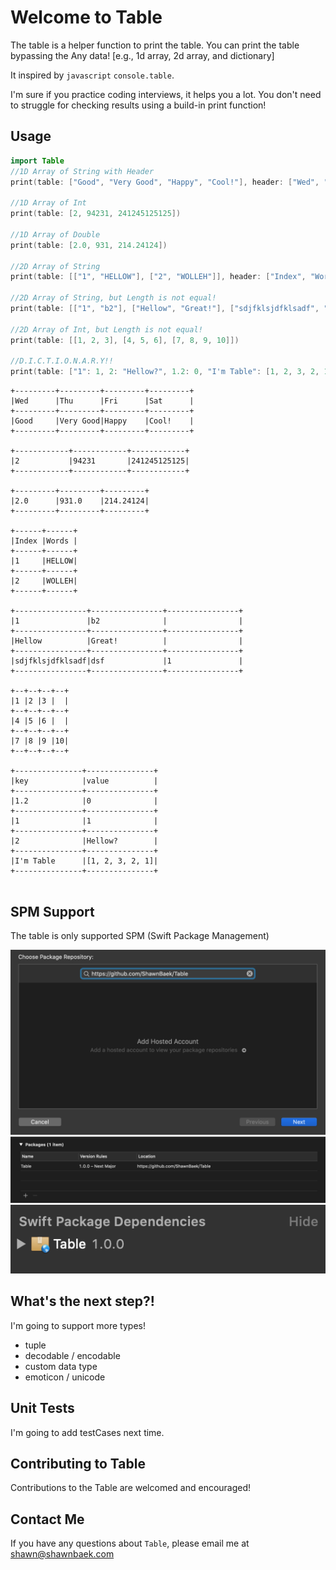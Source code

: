 # Welcome to Table
The table is a helper function to print the table. You can print the table bypassing the Any data! 
[e.g., 1d array, 2d array, and dictionary]

It inspired by `javascript` `console.table`. 

I'm sure if you practice coding interviews, it helps you a lot. You don't need to struggle for checking results using a build-in print function!

## Usage

```swift
import Table
//1D Array of String with Header
print(table: ["Good", "Very Good", "Happy", "Cool!"], header: ["Wed", "Thu", "Fri", "Sat"])

//1D Array of Int
print(table: [2, 94231, 241245125125])

//1D Array of Double
print(table: [2.0, 931, 214.24124])

//2D Array of String
print(table: [["1", "HELLOW"], ["2", "WOLLEH"]], header: ["Index", "Words"])

//2D Array of String, but Length is not equal!
print(table: [["1", "b2"], ["Hellow", "Great!"], ["sdjfklsjdfklsadf", "dsf", "1"]])

//2D Array of Int, but Length is not equal!
print(table: [[1, 2, 3], [4, 5, 6], [7, 8, 9, 10]])

//D.I.C.T.I.O.N.A.R.Y!!
print(table: ["1": 1, 2: "Hellow?", 1.2: 0, "I'm Table": [1, 2, 3, 2, 1]], header: ["key", "value"])
```

```console
+---------+---------+---------+---------+
|Wed      |Thu      |Fri      |Sat      |
+---------+---------+---------+---------+
|Good     |Very Good|Happy    |Cool!    |
+---------+---------+---------+---------+

+------------+------------+------------+
|2           |94231       |241245125125|
+------------+------------+------------+

+---------+---------+---------+
|2.0      |931.0    |214.24124|
+---------+---------+---------+

+------+------+
|Index |Words |
+------+------+
|1     |HELLOW|
+------+------+
|2     |WOLLEH|
+------+------+

+----------------+----------------+----------------+
|1               |b2              |                |
+----------------+----------------+----------------+
|Hellow          |Great!          |                |
+----------------+----------------+----------------+
|sdjfklsjdfklsadf|dsf             |1               |
+----------------+----------------+----------------+

+--+--+--+--+
|1 |2 |3 |  |
+--+--+--+--+
|4 |5 |6 |  |
+--+--+--+--+
|7 |8 |9 |10|
+--+--+--+--+

+---------------+---------------+
|key            |value          |
+---------------+---------------+
|1.2            |0              |
+---------------+---------------+
|1              |1              |
+---------------+---------------+
|2              |Hellow?        |
+---------------+---------------+
|I'm Table      |[1, 2, 3, 2, 1]|
+---------------+---------------+


```

## SPM Support

The table is only supported SPM (Swift Package Management)

![Add Swift Package](Images/spm.png)
![Check Table Version](Images/installed.png)
![Done](Images/package.png)

## What's the next step?!
I'm going to support more types!
- tuple
- decodable / encodable
- custom data type
- emoticon / unicode

## Unit Tests
I'm going to add testCases next time.

## Contributing to Table
Contributions to the Table are welcomed and encouraged!

## Contact Me
If you have any questions about `Table`, please email me at shawn@shawnbaek.com

